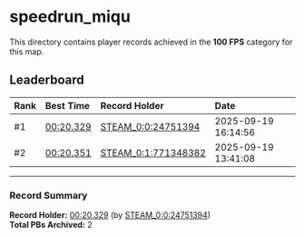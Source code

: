 # speedrun_miqu

This directory contains player records achieved in the **100 FPS** category for this map.

## Leaderboard

| Rank | Best Time | Record Holder | Date                |
| :--- | :-------- | :------------ | :------------------ |
| #1   | [00:20.329](./00020329_STEAM_0_0_24751394_20250919-161456.zip) | [STEAM_0:0:24751394](https://speedrun16.com/profile/STEAM_0:0:24751394)   | 2025-09-19 16:14:56 |
| #2   | [00:20.351](./00020351_STEAM_0_1_771348382_20250919-134108.zip) | [STEAM_0:1:771348382](https://speedrun16.com/profile/STEAM_0:1:771348382)   | 2025-09-19 13:41:08 |

---

### Record Summary
**Record Holder:** [00:20.329](./00020329_STEAM_0_0_24751394_20250919-161456.zip) (by [STEAM_0:0:24751394](https://speedrun16.com/profile/STEAM_0:0:24751394))  
**Total PBs Archived:** 2